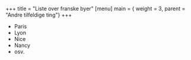 +++
title = "Liste over franske byer"
[menu]
main = { weight = 3, parent = "Andre tilfeldige ting"}
+++

- Paris
- Lyon
- Nice
- Nancy
- osv.
